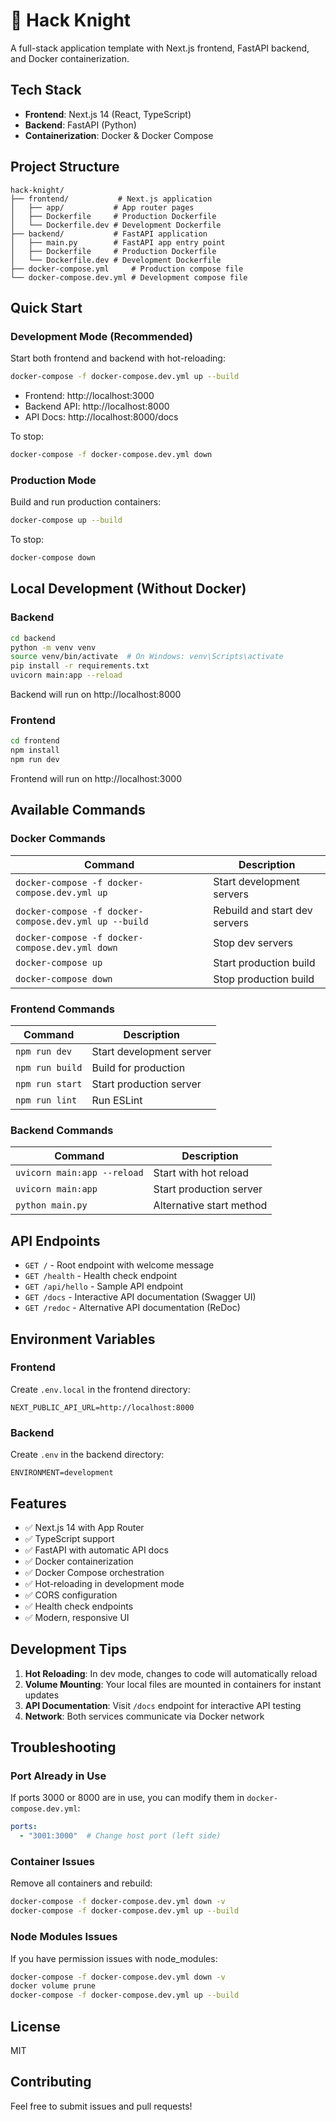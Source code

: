 # 🏰 Hack Knight

A full-stack application template with Next.js frontend, FastAPI backend, and Docker containerization.

## Tech Stack

- **Frontend**: Next.js 14 (React, TypeScript)
- **Backend**: FastAPI (Python)
- **Containerization**: Docker & Docker Compose

## Project Structure

```
hack-knight/
├── frontend/           # Next.js application
│   ├── app/           # App router pages
│   ├── Dockerfile     # Production Dockerfile
│   └── Dockerfile.dev # Development Dockerfile
├── backend/           # FastAPI application
│   ├── main.py        # FastAPI app entry point
│   ├── Dockerfile     # Production Dockerfile
│   └── Dockerfile.dev # Development Dockerfile
├── docker-compose.yml     # Production compose file
└── docker-compose.dev.yml # Development compose file
```

## Quick Start

### Development Mode (Recommended)

Start both frontend and backend with hot-reloading:

```bash
docker-compose -f docker-compose.dev.yml up --build
```

- Frontend: http://localhost:3000
- Backend API: http://localhost:8000
- API Docs: http://localhost:8000/docs

To stop:
```bash
docker-compose -f docker-compose.dev.yml down
```

### Production Mode

Build and run production containers:

```bash
docker-compose up --build
```

To stop:
```bash
docker-compose down
```

## Local Development (Without Docker)

### Backend

```bash
cd backend
python -m venv venv
source venv/bin/activate  # On Windows: venv\Scripts\activate
pip install -r requirements.txt
uvicorn main:app --reload
```

Backend will run on http://localhost:8000

### Frontend

```bash
cd frontend
npm install
npm run dev
```

Frontend will run on http://localhost:3000

## Available Commands

### Docker Commands

| Command | Description |
|---------|-------------|
| `docker-compose -f docker-compose.dev.yml up` | Start development servers |
| `docker-compose -f docker-compose.dev.yml up --build` | Rebuild and start dev servers |
| `docker-compose -f docker-compose.dev.yml down` | Stop dev servers |
| `docker-compose up` | Start production build |
| `docker-compose down` | Stop production build |

### Frontend Commands

| Command | Description |
|---------|-------------|
| `npm run dev` | Start development server |
| `npm run build` | Build for production |
| `npm run start` | Start production server |
| `npm run lint` | Run ESLint |

### Backend Commands

| Command | Description |
|---------|-------------|
| `uvicorn main:app --reload` | Start with hot reload |
| `uvicorn main:app` | Start production server |
| `python main.py` | Alternative start method |

## API Endpoints

- `GET /` - Root endpoint with welcome message
- `GET /health` - Health check endpoint
- `GET /api/hello` - Sample API endpoint
- `GET /docs` - Interactive API documentation (Swagger UI)
- `GET /redoc` - Alternative API documentation (ReDoc)

## Environment Variables

### Frontend

Create `.env.local` in the frontend directory:

```env
NEXT_PUBLIC_API_URL=http://localhost:8000
```

### Backend

Create `.env` in the backend directory:

```env
ENVIRONMENT=development
```

## Features

- ✅ Next.js 14 with App Router
- ✅ TypeScript support
- ✅ FastAPI with automatic API docs
- ✅ Docker containerization
- ✅ Docker Compose orchestration
- ✅ Hot-reloading in development mode
- ✅ CORS configuration
- ✅ Health check endpoints
- ✅ Modern, responsive UI

## Development Tips

1. **Hot Reloading**: In dev mode, changes to code will automatically reload
2. **Volume Mounting**: Your local files are mounted in containers for instant updates
3. **API Documentation**: Visit `/docs` endpoint for interactive API testing
4. **Network**: Both services communicate via Docker network

## Troubleshooting

### Port Already in Use

If ports 3000 or 8000 are in use, you can modify them in `docker-compose.dev.yml`:

```yaml
ports:
  - "3001:3000"  # Change host port (left side)
```

### Container Issues

Remove all containers and rebuild:

```bash
docker-compose -f docker-compose.dev.yml down -v
docker-compose -f docker-compose.dev.yml up --build
```

### Node Modules Issues

If you have permission issues with node_modules:

```bash
docker-compose -f docker-compose.dev.yml down -v
docker volume prune
docker-compose -f docker-compose.dev.yml up --build
```

## License

MIT

## Contributing

Feel free to submit issues and pull requests!

